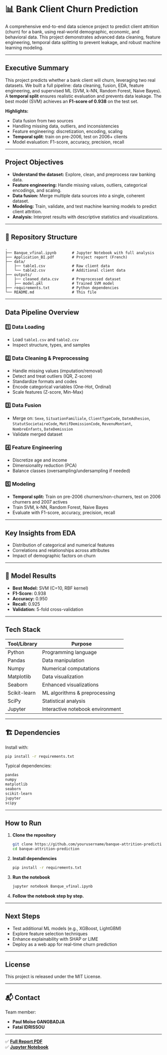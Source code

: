 # 📊 Bank Client Churn Prediction

A comprehensive end-to-end data science project to predict client attrition (churn) for a bank, using real-world demographic, economic, and behavioral data. This project demonstrates advanced data cleaning, feature engineering, temporal data splitting to prevent leakage, and robust machine learning modeling.

---

## Executive Summary

This project predicts whether a bank client will churn, leveraging two real datasets. We built a full pipeline: data cleaning, fusion, EDA, feature engineering, and supervised ML (SVM, k-NN, Random Forest, Naive Bayes). A **temporal split** ensures realistic evaluation and prevents data leakage. The best model (SVM) achieves an **F1-score of 0.938** on the test set.

**Highlights:**
- Data fusion from two sources
- Handling missing data, outliers, and inconsistencies
- Feature engineering: discretization, encoding, scaling
- **Temporal split**: train on pre-2006, test on 2006+ clients
- Model evaluation: F1-score, accuracy, precision, recall

---

## Project Objectives

- **Understand the dataset:** Explore, clean, and preprocess raw banking data.
- **Feature engineering:** Handle missing values, outliers, categorical encodings, and scaling.
- **Data fusion:** Merge multiple data sources into a single, coherent dataset.
- **Modeling:** Train, validate, and test machine learning models to predict client attrition.
- **Analysis:** Interpret results with descriptive statistics and visualizations.

---

## 📁 Repository Structure

```
.
├── Banque_vfinal.ipynb       # Jupyter Notebook with full analysis
├── Application_BI.pdf        # Project report (French)
├── data/
│   ├── table1.csv            # Raw client data
│   └── table2.csv            # Additional client data
├── outputs/
│   ├── cleaned_data.csv      # Preprocessed dataset
│   ├── model.pkl             # Trained SVM model
├── requirements.txt          # Python dependencies
└── README.md                 # This file
```

---

## Data Pipeline Overview

### 1️⃣ Data Loading
- Load `table1.csv` and `table2.csv`
- Inspect structure, types, and samples

### 2️⃣ Data Cleaning & Preprocessing
- Handle missing values (imputation/removal)
- Detect and treat outliers (IQR, Z-score)
- Standardize formats and codes
- Encode categorical variables (One-Hot, Ordinal)
- Scale features (Z-score, Min-Max)

### 3️⃣ Data Fusion
- Merge on: `Sexe`, `SituationFamiliale`, `ClientTypeCode`, `DateAdhesion`, `StatutSocietaireCode`, `MotifDemissionCode`, `RevenuMontant`, `NombreEnfants`, `DateDemission`
- Validate merged dataset

### 4️⃣ Feature Engineering
- Discretize age and income
- Dimensionality reduction (PCA)
- Balance classes (oversampling/undersampling if needed)

### 5️⃣ Modeling
- **Temporal split:** Train on pre-2006 churners/non-churners, test on 2006 churners and 2007 actives
- Train SVM, k-NN, Random Forest, Naive Bayes
- Evaluate with F1-score, accuracy, precision, recall

---

## Key Insights from EDA

- Distribution of categorical and numerical features
- Correlations and relationships across attributes
- Impact of demographic factors on churn

---

## 🤖 Model Results

- **Best Model:** SVM (C=10, RBF kernel)
- **F1-Score:** 0.938
- **Accuracy:** 0.950
- **Recall:** 0.925
- **Validation:** 5-fold cross-validation

---

## Tech Stack

| Tool/Library | Purpose                          |
| ------------ | -------------------------------- |
| Python       | Programming language             |
| Pandas       | Data manipulation                |
| Numpy        | Numerical computations           |
| Matplotlib   | Data visualization               |
| Seaborn      | Enhanced visualizations          |
| Scikit-learn | ML algorithms & preprocessing    |
| SciPy        | Statistical analysis             |
| Jupyter      | Interactive notebook environment |

---

## 🏗️ Dependencies

Install with:

```bash
pip install -r requirements.txt
```

Typical dependencies:

```txt
pandas
numpy
matplotlib
seaborn
scikit-learn
jupyter
scipy
```

---

## How to Run

1. **Clone the repository**
    ```bash
    git clone https://github.com/yourusername/banque-attrition-prediction.git
    cd banque-attrition-prediction
    ```
2. **Install dependencies**
    ```bash
    pip install -r requirements.txt
    ```
3. **Run the notebook**
    ```bash
    jupyter notebook Banque_vfinal.ipynb
    ```
4. **Follow the notebook step by step.**

---

##  Next Steps

- Test additional ML models (e.g., XGBoost, LightGBM)
- Explore feature selection techniques
- Enhance explainability with SHAP or LIME
- Deploy as a web app for real-time churn prediction

---

## License

This project is released under the MIT License.

---

## 📬 Contact

Team member:

- **Paul Moïse GANGBADJA**
- **Fataï IDRISSOU**


---

✅ **[Full Report PDF](./Application_BI.pdf)**  
✅ **[Jupyter Notebook](./Banque_vfinal.ipynb)**

